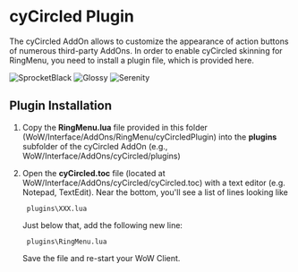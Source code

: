 # cyCircled Plugin

The cyCircled AddOn allows to customize the appearance of action buttons of numerous third-party AddOns. In order to enable cyCircled skinning for RingMenu, you need to install a plugin file, which is provided here.

![SprocketBlack](http://i.imgur.com/M4ognuj.png)
![Glossy](http://i.imgur.com/V8zzUaK.png)
![Serenity](http://i.imgur.com/zF62uAr.png)

## Plugin Installation

1. Copy the **RingMenu.lua** file provided in this folder (WoW/Interface/AddOns/RingMenu/cyCircledPlugin) into the **plugins** subfolder of the cyCircled AddOn (e.g., WoW/Interface/AddOns/cyCircled/plugins)
2. Open the **cyCircled.toc** file (located at WoW/Interface/AddOns/cyCircled/cyCircled.toc) with a text editor (e.g. Notepad, TextEdit). Near the bottom, you'll see a list of lines looking like
        
        plugins\XXX.lua
        
   Just below that, add the following new line:
        
        plugins\RingMenu.lua
        
   Save the file and re-start your WoW Client.
